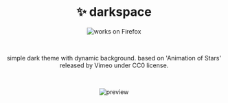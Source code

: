 <h1 align="center">
	✨ darkspace
</h1>

<p align="center">
		<img alt="works on Firefox" src="https://img.shields.io/badge/works_on-firefox-ff8c28?style=for-the-badge&logo=Firefox-Browser&logoColor=white">
</p>

<br /><p align="center">
	simple dark theme with dynamic background. based on 'Animation of Stars' released by Vimeo under CC0 license.
</p>

<br /><p align="center">
	<img alt="preview" src="https://addons.mozilla.org/user-media/version-previews/full/3827/3827732.svg">
</p>

